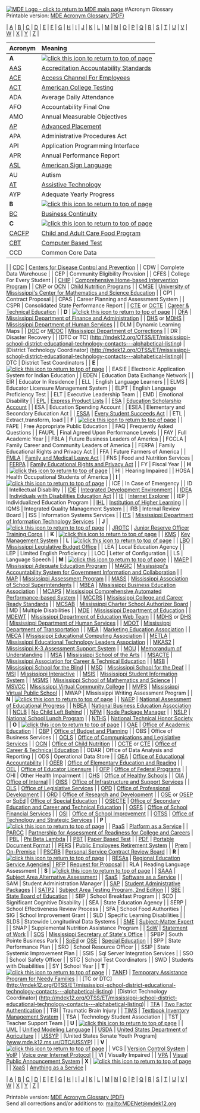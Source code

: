 <a id="Top"></a>[![MDE Logo - click to return to MDE main page](http://www.mdek12.org/sf-images/basetemplate/MDEnewLOGOweb.jpg)](http://mdek12.org)
#Acronym Glossary
Printable version: [MDE Acronym Glossary (PDF)](http://mdek12.org/documentation/mdeacronyms.pdf)

| [A](#A) | [B](#B) | [C](#C) | [D](#D) | [E](#E) | [F](#F) | [G](#G) | [H](#H) | [I](#I) | [J](#J) | [K](#K) | [L](#L) | [M](#M) | [N](#N) | [O](#O) | [P](#P) | [Q](#Q) | [R](#R) | [S](#S) | [T](#T) | [U](#U) | [V](#V) | [W](#W) | [X](#X) | [Y](#Y) | [Z](#Z) |

| Acronym                                  | Meaning                            |
| :--------------------------------------- | :--------------------------------------- |
| **A**<a id="A"></a>                      | [![click this icon to return to top of page](http://mdek12.org/sf-images/mis-library/uparrowicon.png)](#Top) |
| [AAS](http://www.mde.k12.ms.us/ACCRED/AAS) | [Accreditation Accountability Standards](http://www.mde.k12.ms.us/ACCRED/AAS) |
| [ACE](https://www.ms.gov/dfa/ace/W2EFTDispatcher) | [Access Channel For Employees](https://www.ms.gov/dfa/ace/W2EFTDispatcher) |
| [ACT](http://www.mde.k12.ms.us/OSA/events/student-assessment-staff) | [American College Testing](http://www.mde.k12.ms.us/OSA/events/student-assessment-staff) |
| ADA                                      | Average Daily Attendance                 |
| AFO                                      | Accountability Final One                 |
| AMO                                      | Annual Measurable Objectives             |
| [AP](http://www.mde.k12.ms.us/TD/news/2016/09/26/mississippi-receives-$189-781-grant-to-help-students-take-advanced-placement-tests) | [Advanced Placement](http://www.mde.k12.ms.us/TD/news/2016/09/26/mississippi-receives-$189-781-grant-to-help-students-take-advanced-placement-tests) |
| APA                                      | Administrative Procedures Act            |
| API                                      | Application Programming Interface        |
| APR                                      | Annual Performance Report                |
|  [ASL](http://www.msd.k12.ms.us/technology) | [American Sign Language](http://www.msd.k12.ms.us/technology) |
| AU                                       | Autism                                   |
| [AT](https://www.atia.org/at-resources/what-is-at/) | [Assistive Technology](https://www.atia.org/at-resources/what-is-at/) |
| AYP                                      | Adequate Yearly Progress                 |
| **B**<a id="B"></a>                      | [![click this icon to return to top of page](http://mdek12.org/sf-images/mis-library/uparrowicon.png)](#Top) |
| [BC](https://en.wikipedia.org/wiki/Business_continuity) | [Business Continuity](https://en.wikipedia.org/wiki/Business_continuity) |
| **C**<a id="C"></a>                      | [![click this icon to return to top of page](http://mdek12.org/sf-images/mis-library/uparrowicon.png)](#Top) |
| [CACFP](http://www.mdek12.org/OCN/CACFP/) | [Child and Adult Care Food Program](http://www.mdek12.org/OCN/CACFP/) |
| [CBT](http://www.mde.k12.ms.us/docs/student-assessment/cbt-and-pbt-transition-plan.pdf?sfvrsn=0) | [Computer Based Test](http://www.mde.k12.ms.us/docs/student-assessment/cbt-and-pbt-transition-plan.pdf?sfvrsn=0) |
| CCD                                      | Common Core Data                         |
| 
| [CDC](http://www.cdc.gov/)               | [Centers for Disease Control and Prevention](http://www.cdc.gov/) |
| CDW                                      | Complete Data Warehouse                  |
| CEP                                      | Community Eligibility Provision          |
| CFES                                     | College For Every Student                |
| [CHIP](http://www.msb.k12.ms.us/education/chip) | [Comprehensive Home-based Intervention Program](http://www.msb.k12.ms.us/education/chip) |
| [CNP](http://www.mdek12.org/OCN) or [OCN](http://www.mdek12.org/OCN) | [Child Nutrition Programs](http://www.mdek12.org/OCN) |
| [CMSE](http://umcmse.com/) | [University of Mississippi's Center for Mathematics and Science Education](http://umcmse.com/) |
| CP1                                      | Contract Proposal                        |
| CPAS                                     | Career Planning and Assessment System    |
| CSPR                                     | Consolidated State Performance Report    |
| [CTE](www.mdek12.org/OCTE) or [OCTE](http://www.mdek12.org/OCTE) | [Career & Technical Education](http://www.mdek12.org/OCTE) |
| **D**<a id="D"></a>                      | [![click this icon to return to top of page](http://mdek12.org/sf-images/mis-library/uparrowicon.png)](#Top) |
| [DFA](http://www.dfa.ms.gov/)            | [Mississippi Department of Finance and Administration](http://www.dfa.ms.gov/) |
| [DHS](http://www.mdhs.state.ms.us/) or [MDHS](http://www.mdhs.state.ms.us/) | [Mississippi Department of Human Services](http://www.mdhs.state.ms.us/) |
| DLM                                      | Dynamic Learning Maps                    |
| [DOC](http://www.mdoc.ms.gov/) or [MDOC](http://www.mdoc.ms.gov/) | [Mississippi Department of Corrections](http://www.mdoc.ms.gov/) |
| DR                                       | Disaster Recovery                        |
| [DTC or TC] (http://mdek12.org/OTSS/ET/mississippi-school-district-educational-technology-contacts---alphabetical-listing) | [District Technology Coordinator] (http://mdek12.org/OTSS/ET/mississippi-school-district-educational-technology-contacts---alphabetical-listing)|
| DTC                                      | District Test Coordinators               |
| **E**<a id="E"></a>                      | [![click this icon to return to top of page](http://mdek12.org/sf-images/mis-library/uparrowicon.png)](#Top) |
| EASIE                                    | Electronic Application System for Indian Education |
| EDEN                                     | Education Data Exchange Network          |
| EIR | Educator In Residence |
| ELL                                      | English Language Learners                |
| ELMS                                     | Educator Licensure Management System     |
| ELPT                                     | English Language Proficiency Test        |
| ELT                                      | Executive Leadership Team                |
| EMD                                      | Emotional Disability                     |
| [EPL](https://www.its.ms.gov/Procurement/Pages/epls.aspx) | [Express Product Lists](https://www.its.ms.gov/Procurement/Pages/epls.aspx) |
| [ESA](www.mdek12.org/ose/esa)            | [Education Scholarship Account](www.mdek12.org/ose/esa) |
| ESA                                      | Education Spending Account               |
| ESEA                                     | Elementary and Secondary Education Act   |
| [ESSA](http://www.mdek12.org/SSE/essa)   | [Every Student Succeeds Act](http://www.mdek12.org/SSE/essa) |
| ETL                                      | Extract,transform, load                  |
| **F**<a id="F"></a><a id="G"></a>        | [![click this icon to return to top of page](http://mdek12.org/sf-images/mis-library/uparrowicon.png)](#Top) |
| FAPE                                     | Free Appropriate Public Education        |
| FAQ                                      | Frequently Asked Questions               |
| FAUPL                                    | Final Agreed Upon Performance Levels     |
| FAY                                      | Full Academic Year                       |
| FBLA                                     | Future Business Leaders of America       |
| FCCLA                                    | Family Career and Community Leaders of America |
| FERPA                                    | Family Educational Rights and Privacy Act |
| FFA                                      | Future Farmers of America                |
| [FMLA](https://www.dol.gov/whd/fmla/) | [Family and Medical Leave Act](https://www.dol.gov/whd/fmla/) |
| FNS                                      | Food and Nutrition Services              |
| [FERPA](http://www.mde.k12.ms.us/docs/msis/family-educational-rights-and-privacy-act-(ferpa).pdf?sfvrsn=2) | [Family Educational Rights and Privacy Act](http://www.mde.k12.ms.us/docs/msis/family-educational-rights-and-privacy-act-(ferpa).pdf?sfvrsn=2) |
| FY                                       | Fiscal Year                              |
| **H**<a id="H"></a>                      | [![click this icon to return to top of page](http://mdek12.org/sf-images/mis-library/uparrowicon.png)](#Top) |
| HI                                       | Hearing Impaired                         |
| HOSA                                     | Health Occupational Students of America  |
| **I**<a id="I"></a>                      | [![click this icon to return to top of page](http://mdek12.org/sf-images/mis-library/uparrowicon.png)](#Top) |
| ICE                                      | In Case of Emergency                     |
| ID                                       | Intellectual Disability                  |
| [IDE](https://en.wikipedia.org/wiki/Integrated_development_environment) | [Integrated Development Environment](https://en.wikipedia.org/wiki/Integrated_development_environment) |
| [IDEA](http://idea.ed.gov/)              | [Individuals with Disabilities Education Act](http://idea.ed.gov/) |
| [IE](https://www.microsoft.com/en-us/download/internet-explorer.aspx) | [Internet Explorer](https://www.microsoft.com/en-us/download/internet-explorer.aspx) |
| IEP                                      | Individualized Education Program         |
| [IHL](http://www.ihl.state.ms.us/)       | [Institution of Higher Learning](http://www.ihl.state.ms.us/) |
| IQMS                                     | Integrated Quality Management System     |
| IRB                                      | Internal Review Board                    |
| ISS                                      | Information Systems Services             |
| [ITS](http://www.its.ms.gov/)            | [Mississippi Department of Information Technology Services](http://www.its.ms.gov/) |
| **J**<a id="J"></a>                      | [![click this icon to return to top of page](http://mdek12.org/sf-images/mis-library/uparrowicon.png)](#Top) |
| [JROTC](www.mdek12.org/JROTC)            | [Junior Reserve Officer Training Corps](www.mdek12.org/JROTC) |
| **K**<a id="K"></a>                      | [![click this icon to return to top of page](http://mdek12.org/sf-images/mis-library/uparrowicon.png)](#Top) |
| [KMS](https://en.wikipedia.org/wiki/Key_management) | [Key Management System](https://en.wikipedia.org/wiki/Key_management) |
| **L**<a id="L"></a>                      | [![click this icon to return to top of page](http://mdek12.org/sf-images/mis-library/uparrowicon.png)](#Top) |
| [LBO](http://www.lbo.ms.gov/)            | [Mississippi Legislative Budget Office](http://www.lbo.ms.gov/) |
| LEA                                      | Local Education Agency                   |
| LEP                                      | Limited English Proficiency              |
| LOC                                      | Letter of Configuration                  |
| LS                                       | Language Speech                          |
| **M**<a id="M"></a>                      | [![click this icon to return to top of page](http://mdek12.org/sf-images/mis-library/uparrowicon.png)](#Top) |
| [MAEP](http://www.msparentscampaign.org/education-funding.html?id=34) | [Mississippi Adequate Education Program](http://www.msparentscampaign.org/education-funding.html?id=34) |
| [MAGIC](http://www.dfa.ms.gov/dfa-offices/mmrs/mmrs-applications/magic/) | [Mississippi's Accountability System for Government Information and Collaboration](http://www.dfa.ms.gov/dfa-offices/mmrs/mmrs-applications/magic/) |
| [MAP](http://www.mde.k12.ms.us/osa/map)  | [Mississippi Assessment Program](http://www.mde.k12.ms.us/osa/map) |
| [MASS](http://www.superintendents.ms/)   | [Mississippi Association of School Superintendents](http://www.superintendents.ms/) |
| [MBEA](https://msmbea1950.wordpress.com/) | [Mississippi Business Education Association](https://msmbea1950.wordpress.com/) |
| [MCAPS](https://mcaps.mde.k12.ms.us/Default.aspx?ccipSessionKey=636096568899392854) | [Mississippi Comprehensive Automated Performance-based System](https://mcaps.mde.k12.ms.us/Default.aspx?ccipSessionKey=636096568899392854) |
| [MCCRS](http://www.mdek12.org/MCCRS)     | [Mississippi College and Career Ready Standards](http://www.mdek12.org/MCCRS) |
| [MCSAB](http://www.charterschoolboard.ms.gov/Pages/default.aspx) | [Mississippi Charter School Authorizer Board](http://www.charterschoolboard.ms.gov/Pages/default.aspx) |
| MD                                       | Multiple Disabilities                    |
| [MDE](www.mdek12.org)                    | [Mississippi Department of Education](www.mdek12.org) |
| [MDEWT](www.mdek12.org/otss)             | [Mississippi Department of Education Web Team](www.mdek12.org/otss) |
| [MDHS](http://www.mdhs.state.ms.us/) or [DHS](http://www.mdhs.state.ms.us/) | [Mississippi Department of Human Services](http://www.mdhs.state.ms.us/) |
| [MDOT](http://mdot.ms.gov/)              | [Mississippi Department of Transportation](http://mdot.ms.gov/) |
| [MEA](http://www.nationalmea.com/)       | [Marketing Education Association](http://www.nationalmea.com/) |
| [MECA](http://www.ms-meca.org/)          | [Mississippi Educational Computing Association](http://www.ms-meca.org/) |
| [METLA](http://www.metla.org/)           | [Mississippi Educational Technology Leaders Association](http://www.metla.org/) |
| [MKAS2](http://www.mde.k12.ms.us/OSA/MKAS2) | [Mississippi K-3 Assessment Support System](http://www.mde.k12.ms.us/OSA/MKAS2) |
| [MOU](https://en.wikipedia.org/wiki/Memorandum_of_understanding) | [Memorandum of Understanding](https://en.wikipedia.org/wiki/Memorandum_of_understanding) |
| [MSA](http://www.msabrookhaven.org/)     | [Mississippi School of the Arts](http://www.msabrookhaven.org/) |
| [MSACTE](http://www.mississippiacte.com/) | [Mississippi Association for Career & Technical Education](http://www.mississippiacte.com/) |
| [MSB](http://www.msb.k12.ms.us/)         | [Mississippi School for the Blind](http://www.msb.k12.ms.us/) |
| [MSD](http://www.msd.k12.ms.us/)         | [Mississippi School for the Deaf](http://www.msd.k12.ms.us/) |
| [MSI](http://www.msegov.com/) | [Mississippi Interactive](http://www.msegov.com/) |
| [MSIS](www.mdek12.org/OTSS/MSIS)         | [Mississippi Student Information System](www.mdek12.org/OTSS/MSIS) |
| [MSMS](http://www.themsms.org/)          | [Mississippi School of Mathematics and Science](http://www.themsms.org/) |
| [MSVCC](http://msvcc.squarespace.com/)   | [Mississippi Virtual Community College](http://msvcc.squarespace.com/) |
| [MVPS](http://www.connectionsacademy.com/mississippi-school) | [Mississippi Virtual Public School](http://www.connectionsacademy.com/mississippi-school) |
| MWAP                                     | Mississippi Writing Assessment Program   |
| **N**<a id="N"></a>                      | [![click this icon to return to top of page](http://mdek12.org/sf-images/mis-library/uparrowicon.png)](#Top) |
| [NAEP](https://nces.ed.gov/nationsreportcard/) | [National Assessment of Educational Progress](https://nces.ed.gov/nationsreportcard/) |
| [NBEA](https://www.nbea.org/)            | [National Business Education Association](https://www.nbea.org/) |
| [NCLB](http://www2.ed.gov/nclb/landing.jhtml) | [No Child Left Behind](http://www2.ed.gov/nclb/landing.jhtml) |
| [NPM](https://www.npmjs.com/)            | [Node Package Manager](https://www.npmjs.com/) |
| [NSLP](http://www.fns.usda.gov/nslp/national-school-lunch-program-nslp) | [National School Lunch Program](http://www.fns.usda.gov/nslp/national-school-lunch-program-nslp) |
| [NTHS](https://www.nths.org/)            | [National Technical Honor Society](https://www.nths.org/) |
| **O**<a id="O"></a>                      | [![click this icon to return to top of page](http://mdek12.org/sf-images/mis-library/uparrowicon.png)](#Top) |
| [OAE](http://www.mdek12.org/oae)         | [Office of Academic Education](http://www.mdek12.org/oae) |
| [OBP](www.mdek12.org/OBP)                | [Office of Budget and Planning](www.mdek12.org/OBP) |
| OBS                                      | Office of Business Services              |
| [OCLS](http://www.mdek12.org/communications) | [Office of Communications and Legislative Services](http://www.mdek12.org/communications) |
| [OCN](http://www.mdek12.org/ocn)         | [Office of Child Nutrition](http://www.mdek12.org/ocn) |
| [OCTE](www.mdek12.org/OCTE) or [CTE](www.mdek12.org/OCTE) | [Office of Career & Technical Education](www.mdek12.org/OCTE) |
| ODAR                                     | Office of Data Analysis and Reporting    |
| ODS                                      | Operational Data Store                   |
| [OEA](http://mdek12.org/acct)            | [Office of Educational Accountability](http://mdek12.org/acct) |
| [OEER](http://mdek12.org/ESE)            | [Office of Elementary Education and Reading](http://mdek12.org/ESE) |
| [OEL](http://mdek12.org/oel)             | [Office of Educator Licensure](http://mdek12.org/oel) |
| [OFP](http://mdek12.org/ofp)             | [Office of Federal Programs](http://mdek12.org/ofp) |
| OHI                                      | Other Health Impairment                  |
| [OHS](http://mdek12.org/ohs/home)        | [Office of Healthy Schools](http://mdek12.org/ohs/home) |
| [OIA](www.mdek12.org/OIA)                | [Office of Internal](www.mdek12.org/OIA) |
| [OISS](http://www.mdek12.org/otss)       | [Office of Infrastructure and Support Services](http://www.mdek12.org/otss) |
| [OLS](http://www.mdek12.org/ols)         | [Office of Legislative Services](http://www.mdek12.org/ols) |
| [OPD](www.mdek12.org/ESE/LM/professional-development) | [Office of Professional Development](www.mdek12.org/ESE/LM/professional-development) |
| [ORD](http://www.mdek12.org/ord)         | [Office of Research and Development](http://www.mdek12.org/ord) |
| [OSE](www.mdek12.org/OSE) or [OSEP](www.mdek12.org/OSE) or [SpEd](www.mdek12.org/OSE) | [Office of Special Education](www.mdek12.org/OSE) |
| [OSECTE](http://www.mdek12.org/ESE/secondary-education) | [Office of Secondary Education and Career and Technical Education](http://www.mdek12.org/ESE/secondary-education) |
| [OSFS](http://www.mdek12.org/osfs)       | [Office of School Financial Services](http://www.mdek12.org/osfs) |
| [OSI](http://www.mdek12.org/OSI)         | [Office of School Improvement](http://www.mdek12.org/OSI) |
| [OTSS](www.mdek12.org/OTSS)              | [Office of Technology and Strategic Services](www.mdek12.org/OTSS) |
| **P**<a id="P"></a><a id="Q"></a>        | [![click this icon to return to top of page](http://mdek12.org/sf-images/mis-library/uparrowicon.png)](#Top) |
| [PaaS](https://en.wikipedia.org/wiki/Platform_as_a_service) | [Platform as a Service](https://en.wikipedia.org/wiki/Platform_as_a_service) |
| [PARCC](http://www.parcconline.org/)     | [Partnership for Assessment of Readiness for College and Careers](http://www.parcconline.org/) |
| [PBL](http://www.fbla-pbl.org/?cID=192)  | [Phi Beta Lambda](http://www.fbla-pbl.org/?cID=192) |
| [PBT](http://www.mde.k12.ms.us/docs/student-assessment/cbt-and-pbt-transition-plan.pdf?sfvrsn=0) | [Paper Based Test](http://www.mde.k12.ms.us/docs/student-assessment/cbt-and-pbt-transition-plan.pdf?sfvrsn=0) |
| [PDF](https://acrobat.adobe.com/us/en/why-adobe/about-adobe-pdf.html) | [Portable Document Format](https://acrobat.adobe.com/us/en/why-adobe/about-adobe-pdf.html) |
| [PERS](http://www.pers.ms.gov/Pages/Home.aspx) | [Public Employees Retirement System](http://www.pers.ms.gov/Pages/Home.aspx) |
| [Prem](https://en.wikipedia.org/wiki/On-premises_software) | [On-Premise](https://en.wikipedia.org/wiki/On-premises_software) |
| [PSCRB](https://www.mspb.ms.gov/personal-service-contract-review-board.aspx) | [Personal Service Contract Review Board](https://www.mspb.ms.gov/personal-service-contract-review-board.aspx) |
| **R**<a id="R"></a>                      | [![click this icon to return to top of page](http://mdek12.org/sf-images/mis-library/uparrowicon.png)](#Top) |
| [RESAs](http://www.msresaservices.com/about_msresas) | [Regional Education Service Agencies](http://www.msresaservices.com/about_msresas)|
| [RFP](https://en.wikipedia.org/wiki/Request_for_proposal) | [Request for Proposal](https://en.wikipedia.org/wiki/Request_for_proposal) |
| RLA                                      | Reading Language Assessment              |
| **S**<a id="S"></a>                      | [![click this icon to return to top of page](http://mdek12.org/sf-images/mis-library/uparrowicon.png)](#Top) |
| [SAAA](www.mdek12.org/OSA/SP/student-assessment-satp2-aa) | [Subject Area Alternative Assessment](www.mdek12.org/OSA/SP/student-assessment-satp2-aa) |
| [SaaS](https://en.wikipedia.org/wiki/Software_as_a_service) | [Software as a Service](https://en.wikipedia.org/wiki/Software_as_a_service) |
| SAM                                      | Student Administration Manager           |
| [SAP](http://www.mde.k12.ms.us/OTSS/MSIS/student-administrative-packages-(sap)) | [Student Administrative Packages](http://www.mde.k12.ms.us/OTSS/MSIS/student-administrative-packages-(sap)) |
| [SATP2](www.mdek12.org/OSA/SATP2)        | [Subject Area Testing Program, 2nd Edition](www.mdek12.org/OSA/SATP2) |
| [SBE](www.mdek12.org/MBE)                | [State Board of Education](www.mdek12.org/MBE) |
| SBP                                      | School Breakfast Program                 |
| SCD                                      | Significant Cognitive Disability         |
| SEA                                      | State Education Agency                   |
| SERP                                     | School Effectiveness Review Process      |
| SFA                                      | School Food Authorities                  |
| SIG                                      | School Improvement Grant                 |
| SLD                                      | Specific Learning Disabilities           |
| SLDS                                     | Statewide Longitudinal Data Systems      |
| [SME](https://en.wikipedia.org/wiki/Subject-matter_expert) | [Subject-Matter Expert](https://en.wikipedia.org/wiki/Subject-matter_expert) |
| SNAP                                     | Supplemental Nutrition Assistance Program |
| [SoW](https://en.wikipedia.org/wiki/Statement_of_work) | [Statement of Work](https://en.wikipedia.org/wiki/Statement_of_work) |
| [SOS](http://www.sos.ms.gov/Pages/default.aspx) | [Mississippi Secretary of State's Office](http://www.sos.ms.gov/Pages/default.aspx) |
| SPBP                                     | South Pointe Business Park               |
| [SpEd](www.mdek12.org/OSE) or [OSE](www.mdek12.org/OSE) | [Special Education](www.mdek12.org/OSE)  |
| SPP                                      | State Performance Plan                   |
| SRO                                      | School Resource Officer                  |
| SSIP                                     | State Systemic Improvement Plan          |
| SSIS                                     | Sql Server Integration Services          |
| SSO                                      | School Safety Officer                    |
| STC                                      | School Test Coordinators                 |
| SWD                                      | Students with Disabilities               |
| SY                                       | School Year                              |
| **T**<a id="T"></a>                      | [![click this icon to return to top of page](http://mdek12.org/sf-images/mis-library/uparrowicon.png)](#Top) |
| [TANF](http://www.mdhs.state.ms.us/temporary-assistance-for-needy-families-(tanf))) | [Temporary Assistance Program for Needy Families](http://www.mdhs.state.ms.us/temporary-assistance-for-needy-families-(tanf)) |
| [TC or DTC] (http://mdek12.org/OTSS/ET/mississippi-school-district-educational-technology-contacts---alphabetical-listing) | [District Technology Coordinator] (http://mdek12.org/OTSS/ET/mississippi-school-district-educational-technology-contacts---alphabetical-listing)|
| [TFA](https://en.wikipedia.org/wiki/Multi-factor_authentication) | [Two Factor Authentication](https://en.wikipedia.org/wiki/Multi-factor_authentication) |
| TBI                                      | Traumatic Brain Injury                   |
| [TIMS](http://www.mdek12.org/ESE/TAP/tims) | [Textbook Inventory Management System](http://www.mdek12.org/ESE/TAP/tims) |
| TSA                                      | Technology Student Association           |
| TST                                      | Teacher Support Team                     |
| **U**<a id="U"></a>                      | [![click this icon to return to top of page](http://mdek12.org/sf-images/mis-library/uparrowicon.png)](#Top) |
| [UML](https://en.wikipedia.org/wiki/Unified_Modeling_Language) | [Unified Modeling Language](https://en.wikipedia.org/wiki/Unified_Modeling_Language) |
| [USDA](http://www.usda.gov/)             | [United States Department of Agriculture](http://www.usda.gov/) |
| [USSYP](www.mde.k12.ms.us/OTC/USSYP) | [United States Senate Youth Program] (www.mde.k12.ms.us/OTC/USSYP) |
| **V**<a id="V"></a><a id="W"></a>        | [![click this icon to return to top of page](http://mdek12.org/sf-images/mis-library/uparrowicon.png)](#Top) |
| VCS | [Version Control System](https://git-scm.com/book/en/v2/Getting-Started-About-Version-Control)
| [VoIP](https://www.fcc.gov/general/voice-over-internet-protocol-voip) | [Voice over Internet Protocol](https://www.fcc.gov/general/voice-over-internet-protocol-voip) |
| VI                                       | Visually Impaired                        |
| [VPA](http://www.msd.k12.ms.us/technology) | [Visual Public Announcement System](http://www.msd.k12.ms.us/technology)
| **X**  [](#Top)<a id="X"></a><a id="Y"></a><a id="Z"></a> | [![click this icon to return to top of page](http://mdek12.org/sf-images/mis-library/uparrowicon.png)](#Top) |
| [XaaS](http://www.webopedia.com/TERM/A/anything-as-a-service_xaas.html) | [Anything as a Service](http://www.webopedia.com/TERM/A/anything-as-a-service_xaas.html) |

| [A](#A) | [B](#B) | [C](#C) | [D](#D) | [E](#E) | [F](#F) | [G](#G) | [H](#H) | [I](#I) | [J](#J) | [K](#K) | [L](#L) | [M](#M) | [N](#N) | [O](#O) | [P](#P) | [Q](#Q) | [R](#R) | [S](#S) | [T](#T) | [U](#U) | [V](#V) | [W](#W) | [X](#X) | [Y](#Y) | [Z](#Z) |

Printable version: [MDE Acronym Glossary (PDF)](http://mdek12.org/documentation/mdeacronyms.pdf)
<br>Send all corrections and/or additions to: <mailto:MDENet@mdek12.org>